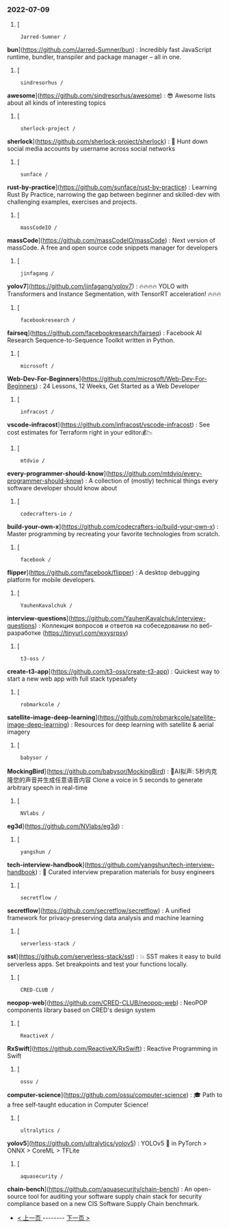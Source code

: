 ### 2022-07-09 
1. [
    

        Jarred-Sumner /
**bun**](https://github.com/Jarred-Sumner/bun) : Incredibly fast JavaScript runtime, bundler, transpiler and package manager – all in one.
1. [
    

        sindresorhus /
**awesome**](https://github.com/sindresorhus/awesome) : 😎 Awesome lists about all kinds of interesting topics
1. [
    

        sherlock-project /
**sherlock**](https://github.com/sherlock-project/sherlock) : 🔎 Hunt down social media accounts by username across social networks
1. [
    

        sunface /
**rust-by-practice**](https://github.com/sunface/rust-by-practice) : Learning Rust By Practice, narrowing the gap between beginner and skilled-dev with challenging examples, exercises and projects.
1. [
    

        massCodeIO /
**massCode**](https://github.com/massCodeIO/massCode) : Next version of massCode. A free and open source code snippets manager for developers
1. [
    

        jinfagang /
**yolov7**](https://github.com/jinfagang/yolov7) : 🔥🔥🔥🔥 YOLO with Transformers and Instance Segmentation, with TensorRT acceleration! 🔥🔥🔥
1. [
    

        facebookresearch /
**fairseq**](https://github.com/facebookresearch/fairseq) : Facebook AI Research Sequence-to-Sequence Toolkit written in Python.
1. [
    

        microsoft /
**Web-Dev-For-Beginners**](https://github.com/microsoft/Web-Dev-For-Beginners) : 24 Lessons, 12 Weeks, Get Started as a Web Developer
1. [
    

        infracost /
**vscode-infracost**](https://github.com/infracost/vscode-infracost) : See cost estimates for Terraform right in your editor💰📉
1. [
    

        mtdvio /
**every-programmer-should-know**](https://github.com/mtdvio/every-programmer-should-know) : A collection of (mostly) technical things every software developer should know about
1. [
    

        codecrafters-io /
**build-your-own-x**](https://github.com/codecrafters-io/build-your-own-x) : Master programming by recreating your favorite technologies from scratch.
1. [
    

        facebook /
**flipper**](https://github.com/facebook/flipper) : A desktop debugging platform for mobile developers.
1. [
    

        YauhenKavalchuk /
**interview-questions**](https://github.com/YauhenKavalchuk/interview-questions) : Коллекция вопросов и ответов на собеседовании по веб-разработке (https://tinyurl.com/wxysrpsy)
1. [
    

        t3-oss /
**create-t3-app**](https://github.com/t3-oss/create-t3-app) : Quickest way to start a new web app with full stack typesafety
1. [
    

        robmarkcole /
**satellite-image-deep-learning**](https://github.com/robmarkcole/satellite-image-deep-learning) : Resources for deep learning with satellite & aerial imagery
1. [
    

        babysor /
**MockingBird**](https://github.com/babysor/MockingBird) : 🚀AI拟声: 5秒内克隆您的声音并生成任意语音内容 Clone a voice in 5 seconds to generate arbitrary speech in real-time
1. [
    

        NVlabs /
**eg3d**](https://github.com/NVlabs/eg3d) : 
1. [
    

        yangshun /
**tech-interview-handbook**](https://github.com/yangshun/tech-interview-handbook) : 💯 Curated interview preparation materials for busy engineers
1. [
    

        secretflow /
**secretflow**](https://github.com/secretflow/secretflow) : A unified framework for privacy-preserving data analysis and machine learning
1. [
    

        serverless-stack /
**sst**](https://github.com/serverless-stack/sst) : 💥 SST makes it easy to build serverless apps. Set breakpoints and test your functions locally.
1. [
    

        CRED-CLUB /
**neopop-web**](https://github.com/CRED-CLUB/neopop-web) : NeoPOP components library based on CRED's design system
1. [
    

        ReactiveX /
**RxSwift**](https://github.com/ReactiveX/RxSwift) : Reactive Programming in Swift
1. [
    

        ossu /
**computer-science**](https://github.com/ossu/computer-science) : 🎓 Path to a free self-taught education in Computer Science!
1. [
    

        ultralytics /
**yolov5**](https://github.com/ultralytics/yolov5) : YOLOv5 🚀 in PyTorch > ONNX > CoreML > TFLite
1. [
    

        aquasecurity /
**chain-bench**](https://github.com/aquasecurity/chain-bench) : An open-source tool for auditing your software supply chain stack for security compliance based on a new CIS Software Supply Chain benchmark. 

- [ < 上一页 ](https://github.com/able8/github-trending-daily-record/blob/master/2022-07-08.md) -------- [ 下一页 > ](https://github.com/able8/github-trending-daily-record/blob/master/2022-07-10.md)